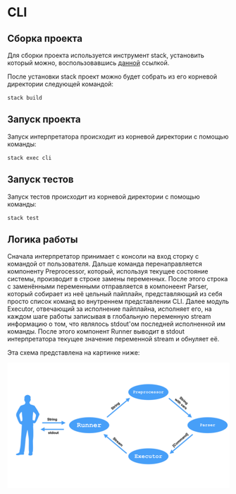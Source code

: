 # CLI

## Сборка проекта

Для сборки проекта используется инструмент stack, установить который можно,
воспользовавшись [данной](https://docs.haskellstack.org/en/stable/README/) ссылкой.

После установки stack проект можно будет собрать из его корневой директории
следующей командой: 

```
stack build
```

## Запуск проекта

Запуск интерпретатора происходит из корневой директории с помощью команды:

```
stack exec cli
```

## Запуск тестов

Запуск тестов происходит из корневой директории с помощью команды:

```
stack test
```

## Логика работы

Сначала интерпретатор принимает с консоли на вход сторку с командой от пользователя.
Дальше команда перенаправляется компоненту Preprocessor, который, используя текущее состояние системы,
производит в строке замены переменных. После этого строка с заменёнными переменными
отправляется в компонеент Parser, который собирает из неё цельный пайплайн, представляющий
из себя просто список команд во внутреннем представлении CLI. 
Далее модуль Executor, отвечающий за исполнение пайплайна,
исполняет его, на каждом шаге работы записывая в глобальную переменную stream информацию
о том, что являлось stdout'ом последней исполненной им команды. После этого компонент
Runner выводит в stdout интерпретатора текущее значение переменной stream
и обнуляет её.

Эта схема представлена на картинке ниже:

![Схема работы CLI](/images/schema.png)